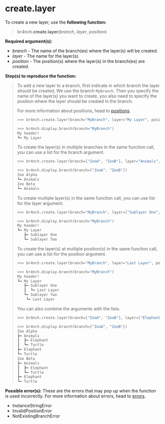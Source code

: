 # create.layer

To create a new layer, use the **following function:**

> br4nch.**create**.**layer**(*branch*, *layer*, *position*)

**Required argument(s):**

- *branch* - The name of the branch(es) where the layer(s) will be created.
- *layer* - The name for the layer(s).
- *position* - The position(s) where the layer(s) in the branch(es) are created.

**Step(s) to reproduce the function:**

> To add a new layer to a branch, first indicate in which branch the layer should be created, We use the branch `MyBranch`. Then you specify the name of the layer(s) you want to create, you also need to specify the position where the layer should be created in the branch. 
>
> For more information about positions, head to [positions](../../guides/positions.md).
>
> ```python
> >>> br4nch.create.layer(branch="MyBranch", layer="My Layer", position="0")
> 
> >>> br4nch.display.branch(branch="MyBranch")
> My header!
> ┗━ My Layer
> ```
>
> To create the layer(s) in multiple branches in the same function call, you can use a list for the branch argument.
>
> ```python
> >>> br4nch.create.layer(branch=["ZooA", "ZooB"], layer="Animals", position="0")
> 
> >>> br4nch.display.branch(branch=["ZooA", "ZooB"])
> Zoo Alpha
> ┗━ Animals
> Zoo Beta
> ┗━ Animals
> ```
>
> To create multiple layer(s) in the same function call, you can use list for the layer argument.
>
> ```python
> >>> br4nch.create.layer(branch="MyBranch", layer=["Sublayer One", "Sublayer Two"], position="1")
> 
> >>> br4nch.display.branch(branch="MyBranch")
> My header!
> ┗━ My Layer
>    ┣━ Sublayer One
>    ┗━ Sublayer Two
> ```
>
> To create the layer(s) at multiple position(s) in the same function call, you can use a list for the position argument.
>
> ```python
> >>> br4nch.create.layer(branch="MyBranch", layer="Last Layer", position=["1.1", "1.2"])
> 
> >>> br4nch.display.branch(branch="MyBranch")
> My header!
> ┗━ My Layer
>    ┣━ Sublayer One
>    ┃  ┗━ Last Layer
>    ┗━ Sublayer Two
> 	  ┗━ Last Layer
> ```
>
> You can also combine the arguments with the lists.
>
> ```python
> >>> br4nch.create.layer(branch=["ZooA", "ZooB"], layer=["Elephant", "Turtle"], position=["0", "1"])
> 
> >>> br4nch.display.branch(branch=["ZooA", "ZooB"])
> Zoo Alpha
> ┣━ Animals
> ┃  ┣━ Elephant
> ┃  ┗━ Turtle
> ┣━ Elephant
> ┗━ Turtle
> Zoo Beta
> ┣━ Animals
> ┃  ┣━ Elephant
> ┃  ┗━ Turtle
> ┣━ Elephant
> ┗━ Turtle
> ```

**Possible error(s):**
These are the errors that may pop up when the function is used incorrectly.
For more information about errors, head to [errors](../../guides/errors.md).

- InstanceStringError
- InvalidPositionError
- NotExistingBranchError

